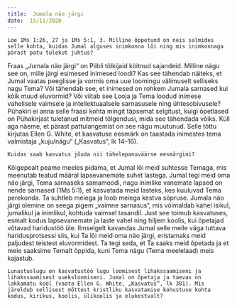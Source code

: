 ```yaml
---
title:  Jumala näo järgi  
date:  15/11/2020  
---
```


`Loe 1Ms 1:26, 27 ja 1Ms 5:1, 3. Milline õppetund on neis salmides selle kohta, kuidas Jumal alguses inimkonna lõi ning mis inimkonnaga pärast patu tulekut juhtus?`

Fraas „Jumala näo järgi“ on Piibli tõlkijaid köitnud sajandeid. Milline nägu see on, mille järgi esimesed inimesed loodi? Kas see tähendab näiteks, et Jumal vaatas peeglisse ja vormis oma uue loomingu välimuselt selliseks nagu Tema? Või tähendab see, et inimesed on rohkem Jumala sarnased kui kõik muud eluvormid? Või viitab see Looja ja Tema loodud inimese vahelisele vaimsele ja intellektuaalsele sarnasusele ning ühtesobivusele? Pühakiri ei anna selle fraasi kohta mingit täpsemat selgitust, kuigi õpetlased on Pühakirjast tuletanud mitmeid tõlgendusi, mida see tähendada võiks. Küll aga näeme, et pärast pattulangemist on see nägu muutunud. Selle tõttu kirjutas Ellen G. White, et kasvatuse eesmärk on taastada inimestes tema valmistaja „kuju/nägu“ („Kasvatus“, lk 14–16).

`Kuidas saab kasvatus jõuda nii tähelepanuväärse eesmärgini?`

Kõigepealt peame meeles pidama, et Jumal lõi meid suhtesse Temaga, mis meenutab teatud määral lapsevanemate suhet lastega. Jumal tegi meid oma näo järgi, Tema sarnaseks samamoodi, nagu inimlike vanemate lapsed on nende sarnased (1Ms 5:1), et kasvatada meid lasteks, kes kuuluvad Tema perekonda. Ta suhtleb meiega ja loob meiega kestva sõpruse. Jumala näo järgi olemine on seega pigem „vaimne sarnasus“, mis võimaldab kahel isikul, jumalikul ja inimlikul, kohtuda vaimsel tasandil. Just see toimub kasvatuses, esmalt kodus lapsevanemate ja laste vahel ning hiljem koolis, kui õpetajad võtavad haridustöö üle. Ilmselgelt kavandas Jumal selle meile väga tuttava haridusprotsessi siis, kui Ta lõi meid oma näo järgi, eristamaks meid paljudest teistest eluvormidest. Ta tegi seda, et Ta saaks meid õpetada ja et meie saaksime Temalt õppida, kuni Tema nägu (Tema meelelaad) meis kajastub.

`Lunastuslugu on kasvatustöö lugu loomisest lihakssaamiseni ja lihakssaamisest uueksloomiseni. Jumal on õpetaja ja taevas on lakkamatu kool (vaata Ellen G. White, „Kasvatus“, lk 301). Mis järeldub sellisest mõttest kristliku kasvatamise kohustuse kohta kodus, kirikus, koolis, ülikoolis ja elukestvalt?`